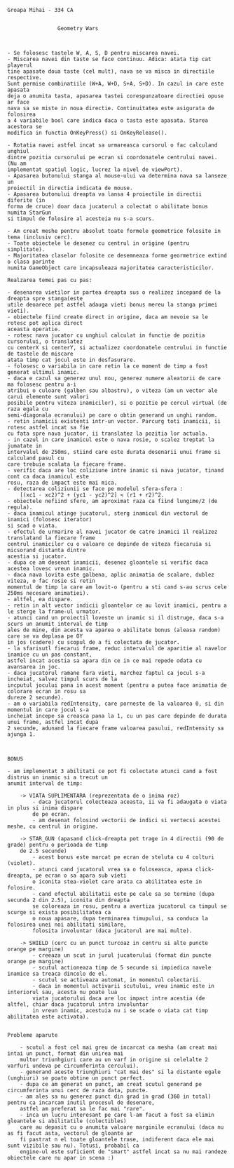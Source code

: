 
	Groapa Mihai - 334 CA
	
	
					Geometry Wars
	
	
	
	- Se folosesc tastele W, A, S, D pentru miscarea navei.
	- Miscarea navei din taste se face continuu. Adica: atata tip cat playerul
	tine apasate doua taste (cel mult), nava se va misca in directiile respective.
	Sunt permise combinatiile (W+A, W+D, S+A, S+D). In cazul in care este apasata
	deja o anumita tasta, apasarea tastei corespunzatoare directiei opuse ar face
	nava sa se miste in noua directie. Continuitatea este asigurata de folosirea
	a 4 variabile bool care indica daca o tasta este apasata. Starea acestora se
	modifica in functia OnKeyPress() si OnKeyRelease().
	
	- Rotatia navei astfel incat sa urmareasca cursorul o fac calculand unghiul
	dintre pozitia cursorului pe ecran si coordonatele centrului navei. (Nu am
	implementat spatiul logic, lucrez la nivel de viewPort).
	- Apasarea butonului stanga al mouse-ului va determina nava sa lanseze un
	proiectil in directia indicata de mouse.
	- Apasarea butonului dreapta va lansa 4 proiectile in directii diferite (in
	forma de cruce) doar daca jucatorul a colectat o abilitate bonus numita StarGun
	si timpul de folosire al acesteia nu s-a scurs.
	
	- Am creat meshe pentru absolut toate formele geometrice folosite in tema (inclusiv cerc).
	- Toate obiectele le desenez cu centrul in origine (pentru simplitate).
	- Majoritatea claselor folosite ce desemneaza forme geormetrice extind o clasa parinte
	numita GameObject care incapsuleaza majoritatea caracteristicilor.
	
	Realzarea temei pas cu pas:
	
	- desenarea vietilor in partea dreapta sus o realizez incepand de la dreapta spre stanga(este 
	utile deoarece pot astfel adauga vieti bonus mereu la stanga primei vieti).
	- obiectele fiind create direct in origine, daca am nevoie sa le rotesc pot aplica direct
	aceasta operatie.
	- rotesc nava jucator cu unghiul calculat in functie de pozitia cursorului, o translatez
	cu centerX si centerY, si actualizez coordonatele centrului in functie de tastele de miscare
	atata timp cat jocul este in desfasurare.
	- folosesc o variabila in care retin la ce moment de timp a fost generat ultimul inamic.
	- daca e cazul sa generez unul nou, generez numere aleatorii de care ma folosesc pentru a-i
	atribui o culoare (galben sau albastru), o viteza (am un vector ale carui elemente sunt valori
	posibile pentru viteza inamicilor), si o pozitie pe cercul virtual (de raza egala cu
	semi-diagonala ecranului) pe care o obtin generand un unghi random.
	- retin inamicii existenti intr-un vector. Parcurg toti inamicii, ii rotesc astfel incat sa fie
	cu fata spre nava jucator, ii translatez la pozitia lor actuala.
	- in cazul in care inamicul este o nava rosie, o scalez treptat la jumatate in 
	intervalul de 250ms, stiind care este durata desenarii unui frame si calculand pasul cu
	care trebuie scalata la fiecare frame.
	- verific daca are loc coliziune intre inamic si nava jucator, tinand cont ca daca inamicul este
	rosu, raza de impact este mai mica.
	- detectarea coliziunii se face pe modelul sfera-sfera :
		[(xc1 - xc2)^2 + (yc1 - yc2)^2] < (r1 + r2)^2.
	- obiectele nefiind sfere, am aproximat raza ca fiind lungime/2 (de regula).
	- daca inamicul atinge jucatorul, sterg inamicul din vectorul de inamici (folosesc iterator)
	si scad o viata.
	- efectul de urmarire al navei jucator de catre inamici il realizez translatand la fiecare frame
	centrul inamicilor cu o valoare ce depinde de viteza fiecaruia si micsorand distanta dintre
	acestia si jucator.
	- dupa ce am desenat inamicii, desenez gloantele si verific daca acestea lovesc vreun inamic.
	- daca nava lovita este galbena, aplic animatia de scalare, dublez viteza, o fac rosie si retin
	momentul de timp la care am lovit-o (pentru a sti cand s-au scrus cele 250ms necesare animatiei).
	- altfel, ea dispare.
	- retin in alt vector indicii gloantelor ce au lovit inamici, pentru a le sterge la frame-ul urmator.
	- atunci cand un proiectil loveste un inamic si il distruge, daca s-a scurs un anumit interval de timp
	ales de mine, din acesta va aparea o abilitate bonus (aleasa random) care se va deplasa pe OY 
	in jos (cadere) cu scopul de a fi colectata de jucator.
	- la sfarisutl fiecarui frame, reduc intervalul de aparitie al navelor inamice cu un pas constant,
	astfel incat acestia sa apara din ce in ce mai repede odata cu avansarea in joc.
	- daca jucatorul ramane fara vieti, marchez faptul ca jocul s-a incheiat, salvez timpul scurs de la
	incputul jocului pana in acest moment (pentru a putea face animatia de colorare ecran in rosu sa
	dureze 2 secunde).
	- am o variabila redIntensity, care porneste de la valoarea 0, si din momentul in care jocul s-a
	incheiat incepe sa creasca pana la 1, cu un pas care depinde de durata unui frame, astfel incat dupa
	2 secunde, adunand la fiecare frame valoarea pasului, redIntensity sa ajunga 1.
	
	
	
	BONUS
	
	- am implementat 3 abilitati ce pot fi colectate atunci cand a fost distrus un inamic si a trecut un
	anumit interval de timp:
	
		-> VIATA SUPLIMENTARA (reprezentata de o inima roz)
			- daca jucatorul colecteaza aceasta, ii va fi adaugata o viata in plus si inima dispare
			de pe ecran.
			- am desenat folosind vectorii de indici si vertecsi acestei meshe, cu centrul in origine.
			
		-> STAR_GUN (apasand click-dreapta pot trage in 4 directii (90 de grade) pentru o perioada de timp
		de 2.5 secunde)
			- acest bonus este marcat pe ecran de steluta cu 4 colturi (violet).
			- atunci cand jucatorul vrea sa o foloseasca, apasa click-dreapta, pe ecran o sa apara sub vieti
			o iconita stea-violet care arata ca abilitatea este in folosire.
			- cand efectul abilitatii este pe cale sa se termine (dupa secunda 2 din 2.5), iconita din dreapta
			se coloreaza in rosu, pentru a avertiza jucatorul ca timpul se scurge si exista posibilitatea ca
			o noua apasare, dupa terminarea timupului, sa conduca la folosirea unei noi abilitati similare,
			folosita involuntar (daca jucatorul are mai multe).
			
		-> SHIELD (cerc cu un punct turcoaz in centru si alte puncte orange pe margine)
			- creeaza un scut in jurul jucatorului (format din puncte orange pe margine)
			- scutul actioneaza timp de 5 secunde si impiedica navele inamice sa treaca dincolo de el.
			- scutul se activeaza automat, in momentul colectarii.
			- daca in momentul activarii scutului, vreu inamic este in interiorul sau, acesta nu poate lua
			viata jucatorului daca are loc impact intre acestia (de altfel, chiar daca jucatorul intra involuntar
			in vreun inamic, acestuia nu i se scade o viata cat timp abilitatea este activata).
			
	
	Probleme aparute
	
		- scutul a fost cel mai greu de incarcat ca mesha (am creat mai intai un punct, format din unirea mai
		multor triunhgiuri care au un varf in origine si celelalte 2 varfuri undeva pe circumferinta cercului).
		- generand aceste triunghiuri "cat mai des" si la distante egale (unghiuri) se poate obtine un punct perfect.
		- dupa ce am generat un punct, am creat scutul generand pe circumferinta unui cerc de raza data, puncte.
		- am ales sa nu generez punct din grad in grad (360 in total) pentru ca incarcam inutil procesul de desenare,
		astfel am preferat sa le fac mai "rare".
		- inca un lucru interesant pe care l-am facut a fost sa elimin gloantele si abilitatile (colectibles)
		care au depasit cu o anumita valoare marginile ecranului (daca nu as fi facut asta, vectorul de gloante ar
		fi pastrat n el toate gloantele trase, indiferent daca ele mai sunt vizibile sau nu). Totusi, probabil ca
		engine-ul este suficient de "smart" astfel incat sa nu mai randeze obiectele care nu apar in scena :)
			
			